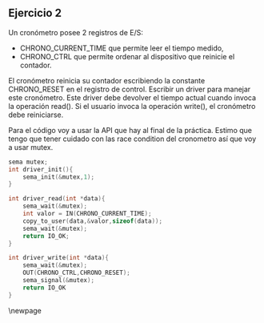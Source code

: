## Ejercicio 2

Un cronómetro posee 2 registros de E/S:

- CHRONO_CURRENT_TIME que permite leer el tiempo medido,
- CHRONO_CTRL que permite ordenar al dispositivo que reinicie el contador.

El cronómetro reinicia su contador escribiendo la constante CHRONO_RESET en el registro de control.
Escribir un driver para manejar este cronómetro. Este driver debe devolver el tiempo actual cuando
invoca la operación read(). Si el usuario invoca la operación write(), el cronómetro debe reiniciarse.

Para el código voy a usar la API que hay al final de la práctica.
Estimo que tengo que tener cuidado con las race condition del cronometro así que voy a usar mutex.

```c
sema mutex;
int driver_init(){
    sema_init(&mutex,1);
}
```

```c
int driver_read(int *data){
    sema_wait(&mutex);
    int valor = IN(CHRONO_CURRENT_TIME);
    copy_to_user(data,&valor,sizeof(data));
    sema_wait(&mutex);
    return IO_OK;
}
```

```c
int driver_write(int *data){
    sema_wait(&mutex);
    OUT(CHRONO_CTRL,CHRONO_RESET);
    sema_signal(&mutex);
    return IO_OK
}
```

\newpage
